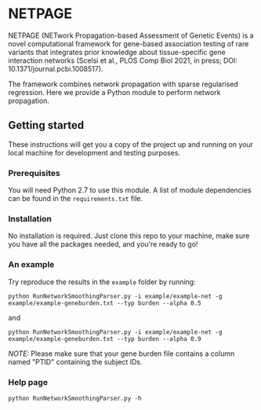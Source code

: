 # NETPAGE
NETPAGE (NETwork Propagation-based Assessment of Genetic Events) is a novel computational framework for gene-based association testing of rare variants that integrates prior knowledge about tissue-specific gene interaction networks (Scelsi et al., PLOS Comp Biol 2021, in press; DOI: 10.1371/journal.pcbi.1008517).

The framework combines network propagation with sparse regularised regression. Here we provide a Python module to perform network propagation. 

## Getting started
These instructions will get you a copy of the project up and running on your local machine for development and testing purposes. 

### Prerequisites
You will need Python 2.7 to use this module. A list of module dependencies can be found in the `requirements.txt` file.

### Installation
No installation is required. Just clone this repo to your machine, make sure you have all the packages needed, and you're ready to go!

### An example
Try reproduce the results in the `example` folder by running:
```
python RunNetworkSmoothingParser.py -i example/example-net -g example/example-geneburden.txt --typ burden --alpha 0.5
```
and
```
python RunNetworkSmoothingParser.py -i example/example-net -g example/example-geneburden.txt --typ burden --alpha 0.9
```
*NOTE:* Please make sure that your gene burden file contains a column named "PTID" containing the subject IDs.
### Help page
```
python RunNetworkSmoothingParser.py -h

```
